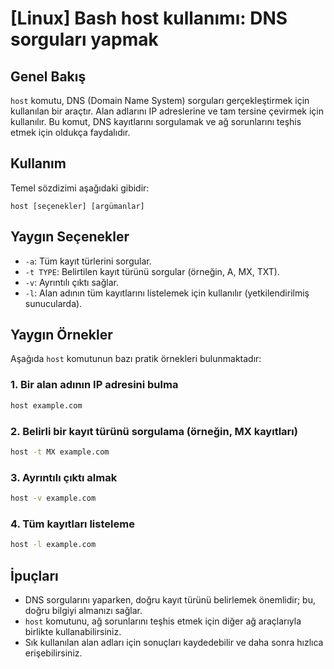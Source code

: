 # [Linux] Bash host kullanımı: DNS sorguları yapmak

## Genel Bakış
`host` komutu, DNS (Domain Name System) sorguları gerçekleştirmek için kullanılan bir araçtır. Alan adlarını IP adreslerine ve tam tersine çevirmek için kullanılır. Bu komut, DNS kayıtlarını sorgulamak ve ağ sorunlarını teşhis etmek için oldukça faydalıdır.

## Kullanım
Temel sözdizimi aşağıdaki gibidir:
```
host [seçenekler] [argümanlar]
```

## Yaygın Seçenekler
- `-a`: Tüm kayıt türlerini sorgular.
- `-t TYPE`: Belirtilen kayıt türünü sorgular (örneğin, A, MX, TXT).
- `-v`: Ayrıntılı çıktı sağlar.
- `-l`: Alan adının tüm kayıtlarını listelemek için kullanılır (yetkilendirilmiş sunucularda).

## Yaygın Örnekler
Aşağıda `host` komutunun bazı pratik örnekleri bulunmaktadır:

### 1. Bir alan adının IP adresini bulma
```bash
host example.com
```

### 2. Belirli bir kayıt türünü sorgulama (örneğin, MX kayıtları)
```bash
host -t MX example.com
```

### 3. Ayrıntılı çıktı almak
```bash
host -v example.com
```

### 4. Tüm kayıtları listeleme
```bash
host -l example.com
```

## İpuçları
- DNS sorgularını yaparken, doğru kayıt türünü belirlemek önemlidir; bu, doğru bilgiyi almanızı sağlar.
- `host` komutunu, ağ sorunlarını teşhis etmek için diğer ağ araçlarıyla birlikte kullanabilirsiniz.
- Sık kullanılan alan adları için sonuçları kaydedebilir ve daha sonra hızlıca erişebilirsiniz.